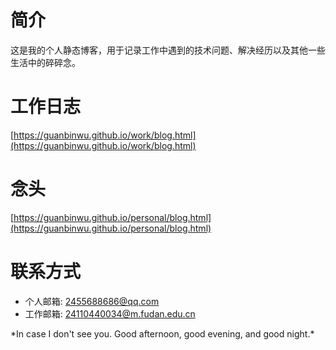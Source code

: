 # 简介
这是我的个人静态博客，用于记录工作中遇到的技术问题、解决经历以及其他一些生活中的碎碎念。
# 工作日志
[https://guanbinwu.github.io/work/blog.html](https://guanbinwu.github.io/work/blog.html)
# 念头
[https://guanbinwu.github.io/personal/blog.html](https://guanbinwu.github.io/personal/blog.html)
# 联系方式
- 个人邮箱: 2455688686@qq.com
- 工作邮箱: 24110440034@m.fudan.edu.cn
</center>*In case I don't see you. Good afternoon, good evening, and good night.*</center>
